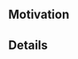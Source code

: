 ## Motivation

<!-- Explain the **motivation** for making this change. What existing problem does the pull request solve?-->


## Details

<!-- Explain how this pull request works -->
